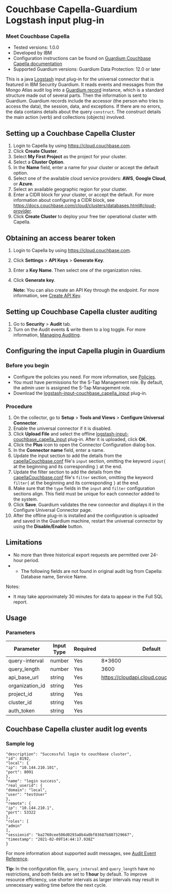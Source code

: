 # Couchbase Capella-Guardium Logstash input plug-in

### Meet Couchbase Capella
* Tested versions: 1.0.0
* Developed by IBM
* Configuration instructions can be found on [Guardium Couchbase Capella documentation](../../input-plugin/logstash-input-couchbase-capella/README.md#setup-couchbase-capella-cluster)
* Supported Guardium versions: Guardium Data Protection: 12.0 or later

This is a java [Logstash](https://github.com/elastic/logstash) input plug-in for the universal connector that is featured in IBM Security Guardium. It reads events and messages from the Mongo Atlas audit log into a [Guardium record](https://github.com/IBM/universal-connectors/blob/main/common/src/main/java/com/ibm/guardium/universalconnector/commons/structures/Record.java) instance, which is a standard structure made out of several parts. Then the information is sent to Guardium. Guardium records include the accessor (the person who tries to access the data), the session, data, and exceptions. If there are no errors, the data contains details about the query `construct`. The construct details the main action (verb) and collections (objects) involved.

## Setting up a Couchbase Capella Cluster
1. Login to Capella by using https://cloud.couchbase.com.
2. Click **Create Cluster**.
3. Select **My First Project** as the project for your cluster.
4. Select a **Cluster Option**.
5. In the **Name** field, enter a name for your cluster or accept the default option.
6. Select one of the available cloud service providers: **AWS**, **Google Cloud**, or **Azure**.
7. Select an available geographic region for your cluster.
8. Enter a CIDR block for your cluster, or accept the default. For more information about configuring a CIDR block, see https://docs.couchbase.com/cloud/clusters/databases.html#cloud-provider.
9. Click **Create Cluster** to deploy your free tier operational cluster with Capella.

## Obtaining an access bearer token
1. Login to Capella by using https://cloud.couchbase.com.
2. Click **Settings** > **API Keys** > **Generate Key**.
3. Enter a **Key Name**. Then select one of the organization roles.
4. Click **Generate key**.

   **Note:** You can also create an API Key through the endpoint. For more information, see [Create API Key](https://docs.couchbase.com/cloud/management-api-reference/index.html#tag/Api-Keys/operation/postOrganizationAPIKeys).

## Setting up Couchbase Capella cluster auditing
1. Go to **Security** > **Audit** tab.
2. Turn on the Audit events & write them to a log toggle.
   For more information, [Managing Auditing](https://docs.couchbase.com/server/current/manage/manage-security/manage-auditing.html).

## Configuring the input Capella plugin in Guardium

### Before you begin
* Configure the policies you need. For more information, see [Policies](/docs/#policies).
* You must have permissions for the S-Tap Management role. By default, the admin user is assigned the S-Tap Management role.
* Download the [logstash-input-couchbase_capella_input](logstash-input-couchbase_capella_input.zip) plug-in.

### Procedure
1. On the collector, go to **Setup** > **Tools and Views** > **Configure Universal Connector**.
2. Enable the universal connector if it is disabled.
3. Click **Upload File** and select the offline [logstash-input-couchbase_capella_input](logstash-input-couchbase_capella_input.zip) plug-in. After it is uploaded, click **OK**.
4. Click the **Plus** icon to open the Connector Configuration dialog box.
5. In the **Connector name** field, enter a name.
6. Update the input section to add the details from the [capellaCouchbase.conf](../../filter-plugin/logstash-filter-capella-guardium/capellaCouchbaseOverCapellaPackage/capellaCouchbase.conf) file's ``input`` section, omitting the keyword ``input{`` at the beginning and its corresponding ``}`` at the end.
7. Update the filter section to add the details from the [capellaCouchbase.conf](../../filter-plugin/logstash-filter-capella-guardium/capellaCouchbaseOverCapellaPackage/capellaCouchbase.conf) file's ``filter`` section, omitting the keyword ``filter{`` at the beginning and its corresponding ``}`` at the end.
8. Make sure that the ``type`` fields in the ``input`` and ``filter`` configuration sections align. This field must be unique for each connector added to the system.
9. Click **Save**. Guardium validates the new connector and displays it in the Configure Universal Connector page.
10. After the offline plug-in is installed and the configuration is uploaded and saved in the Guardium machine, restart the universal connector by using the **Disable/Enable** button.

##  Limitations
* No more than three historical export requests are permitted over 24-hour period.
* * The following fields are not found in original audit log from Capella: Database name, Service Name.

Notes:
* It may take approximately 30 minutes for data to appear in the Full SQL report.

## Usage

### Parameters
| Parameter      | Input Type | Required | Default      |
|----------------|------------|----------|--------------|
| query-interval | number     | Yes      | 8*3600       |
| query_length    | number     | Yes      |   3600       |
| api_base_url    | string     | Yes      |https://cloudapi.cloud.couchbase.com/v4          |
| organization_id | string     | Yes      |              |
| project_id       | string     | Yes      |              |
| cluster_id       | string     | Yes      |  |
| auth_token       | string     | Yes      |  |

## Couchbase Capella cluster audit log events

### Sample log

```{
"description": "Successful login to couchbase cluster",
"id": 8192,
"local": {
"ip": "10.144.210.101",
"port": 8091
},
"name": "login success",
"real_userid": {
"domain": "local",
"user": "testUser"
},
"remote": {
"ip": "10.144.210.1",
"port": 53322
},
"roles": [
"admin"
],
"sessionid": "ba2760cee506d0293a8b4a0bf83687b807329667",
"timestamp": "2021-02-09T14:44:17.938Z"
}
```

For more information about supported audit messages, see [Audit Event Reference](https://docs.couchbase.com/server/current/audit-event-reference/audit-event-reference.html). </p>

**Tip:** In the configuration file, `query_interval` and `query_length` have no restrictions, and both fields are set to **1 hour** by default. To improve resource efficiency, use shorter intervals as larger intervals may result in unnecessary waiting time before the next cycle.
